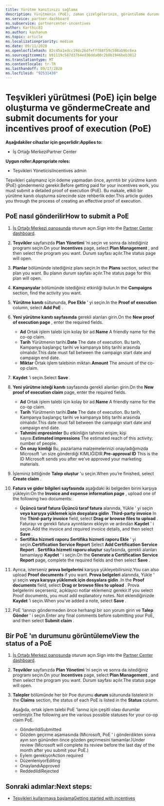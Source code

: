 ```yaml
---
title: Yürütme kanıtınızı sağlama
description: Yürütmenin (PoE), zaman çizelgelerinin, görüntüleme durumunun ve gönderim yönergelerinin önemini anlayın.
ms.service: partner-dashboard
ms.subservice: partnercenter-incentives
author: Karthic83
ms.author: kashanum
ms.topic: article
ms.localizationpriority: medium
ms.date: 09/11/2020
ms.openlocfilehash: 82c45a1edcc19dc26dfefff88f59c598ab9bc6ea
ms.sourcegitcommit: b91119c587d37b4ed36dda00c2b0b1946beb3012
ms.translationtype: MT
ms.contentlocale: tr-TR
ms.lasthandoff: 09/17/2020
ms.locfileid: "92531430"
---
```

# <a name="create-and-submit-documents-for-your-incentives-proof-of-execution-poe"></a><span data-ttu-id="cbf71-103">Teşvikleri yürütmesi (PoE) için belge oluşturma ve gönderme</span><span class="sxs-lookup"><span data-stu-id="cbf71-103">Create and submit documents for your incentives proof of execution (PoE)</span></span>

<span data-ttu-id="cbf71-104">**Aşağıdakiler cihazlar için geçerlidir:**</span><span class="sxs-lookup"><span data-stu-id="cbf71-104">**Applies to:**</span></span>

- <span data-ttu-id="cbf71-105">İş Ortağı Merkezi</span><span class="sxs-lookup"><span data-stu-id="cbf71-105">Partner Center</span></span>

<span data-ttu-id="cbf71-106">**Uygun roller:**</span><span class="sxs-lookup"><span data-stu-id="cbf71-106">**Appropriate roles:**</span></span>

- <span data-ttu-id="cbf71-107">Teşvikleri Yöneticisi</span><span class="sxs-lookup"><span data-stu-id="cbf71-107">Incentives admin</span></span>

<span data-ttu-id="cbf71-108">Teşvikleri çalışmanız için ödeme yapmadan önce, ayrıntılı bir yürütme kanıtı (PoE) göndermeniz gerekir.</span><span class="sxs-lookup"><span data-stu-id="cbf71-108">Before getting paid for your incentives work, you must submit a detailed proof of execution (PoE).</span></span> <span data-ttu-id="cbf71-109">Bu makale, etkili bir yürütme kanıtı oluşturma sürecinde size rehberlik eder.</span><span class="sxs-lookup"><span data-stu-id="cbf71-109">This article guides you through the process of creating an effective proof of execution.</span></span>

## <a name="how-to-submit-a-poe"></a><span data-ttu-id="cbf71-110">PoE nasıl gönderilir</span><span class="sxs-lookup"><span data-stu-id="cbf71-110">How to submit a PoE</span></span>

1. <span data-ttu-id="cbf71-111">[İş Ortağı Merkezi panosunda](https://partner.microsoft.com/dashboard/) oturum açın.</span><span class="sxs-lookup"><span data-stu-id="cbf71-111">Sign into the [Partner Center dashboard](https://partner.microsoft.com/dashboard/).</span></span>

2. <span data-ttu-id="cbf71-112">**Teşvikler** sayfanızda **Plan Yönetimi** ’ni seçin ve sonra da istediğiniz programı seçin.</span><span class="sxs-lookup"><span data-stu-id="cbf71-112">On your **Incentives** page, select **Plan Management** , and then select the program you want.</span></span> <span data-ttu-id="cbf71-113">Durum sayfası açılır.</span><span class="sxs-lookup"><span data-stu-id="cbf71-113">The status page will open.</span></span>

3. <span data-ttu-id="cbf71-114">**Planlar** bölümünde istediğiniz planı seçin.</span><span class="sxs-lookup"><span data-stu-id="cbf71-114">In the **Plans** section, select the plan you want.</span></span> <span data-ttu-id="cbf71-115">Bu planın durum sayfası açılır.</span><span class="sxs-lookup"><span data-stu-id="cbf71-115">The status page for this plan will open.</span></span>

4. <span data-ttu-id="cbf71-116">**Kampanyalar** bölümünde istediğiniz etkinliği bulun.</span><span class="sxs-lookup"><span data-stu-id="cbf71-116">In the **Campaigns** section, find the activity you want.</span></span>

5. <span data-ttu-id="cbf71-117">**Yürütme kanıtı** sütununda, **Poe Ekle** ' yi seçin.</span><span class="sxs-lookup"><span data-stu-id="cbf71-117">In the **Proof of execution** column, select **Add PoE** .</span></span>

6. <span data-ttu-id="cbf71-118">**Yeni yürütme kanıtı sayfasında** gerekli alanları girin.</span><span class="sxs-lookup"><span data-stu-id="cbf71-118">On the **New proof of execution page** , enter the required fields.</span></span>

   - <span data-ttu-id="cbf71-119">**Ad**  Ortak işlem talebi için kolay bir ad.</span><span class="sxs-lookup"><span data-stu-id="cbf71-119">**Name**  A friendly name for the co-op claim.</span></span>
   - <span data-ttu-id="cbf71-120">**Tarih**  Yürütmenin tarihi.</span><span class="sxs-lookup"><span data-stu-id="cbf71-120">**Date**  The date of execution.</span></span> <span data-ttu-id="cbf71-121">Bu tarih, Kampanya başlangıç tarihi ve kampanya bitiş tarihi arasında olmalıdır.</span><span class="sxs-lookup"><span data-stu-id="cbf71-121">This date must fall between the campaign start date and campaign end date.</span></span>
   - <span data-ttu-id="cbf71-122">**Miktar**  Ortak işlem talebinin miktarı.</span><span class="sxs-lookup"><span data-stu-id="cbf71-122">**Amount**  The amount of the co-op claim.</span></span>

7. <span data-ttu-id="cbf71-123">**Kaydet** ’i seçin.</span><span class="sxs-lookup"><span data-stu-id="cbf71-123">Select **Save** .</span></span>

8. <span data-ttu-id="cbf71-124">**Yeni yürütme isteği kanıtı** sayfasında gerekli alanları girin.</span><span class="sxs-lookup"><span data-stu-id="cbf71-124">On the **New proof of execution claim** page, enter the required fields.</span></span>

   - <span data-ttu-id="cbf71-125">**Ad**  Ortak işlem talebi için kolay bir ad.</span><span class="sxs-lookup"><span data-stu-id="cbf71-125">**Name**  A friendly name for the co-op claim.</span></span>
   - <span data-ttu-id="cbf71-126">**Tarih**  Yürütmenin tarihi.</span><span class="sxs-lookup"><span data-stu-id="cbf71-126">**Date**  The date of execution.</span></span> <span data-ttu-id="cbf71-127">Bu tarih, Kampanya başlangıç tarihi ve kampanya bitiş tarihi arasında olmalıdır.</span><span class="sxs-lookup"><span data-stu-id="cbf71-127">This date must fall between the campaign start date and campaign end date.</span></span>
   - <span data-ttu-id="cbf71-128">**Tahmini ımpresimler**   Bu etkinliğin tahmini erişim; kişi sayısı.</span><span class="sxs-lookup"><span data-stu-id="cbf71-128">**Estimated impressions**   The estimated reach of this activity; number of people.</span></span>
   - <span data-ttu-id="cbf71-129">**Ön onay kimliği**   Bu, pazarlama malzemelerinizi onayladığımızda Microsoft 'un size gönderdiği KIMLIĞIDIR.</span><span class="sxs-lookup"><span data-stu-id="cbf71-129">**Pre-approval ID**   This is the ID Microsoft sends you after we’ve approved your marketing materials.</span></span>

9. <span data-ttu-id="cbf71-130">İşleminiz bittiğinde **Talep oluştur** 'u seçin.</span><span class="sxs-lookup"><span data-stu-id="cbf71-130">When you’re finished, select **Create claim** .</span></span>

10. <span data-ttu-id="cbf71-131">**Fatura ve gider bilgileri sayfasında** aşağıdaki iki belgeden birini karşıya yükleyin:</span><span class="sxs-lookup"><span data-stu-id="cbf71-131">On the **Invoice and expense information page** , upload one of the following two documents:</span></span>
    - <span data-ttu-id="cbf71-132">**Üçüncü taraf fatura**  **Üçüncü taraf fatura** alanında, Yükle ' yi seçin **veya karşıya yüklemek için dosyalara gidin** .</span><span class="sxs-lookup"><span data-stu-id="cbf71-132">**Third-party invoice**  In the **Third-party invoice** field, select **Drag or browse files to upload** .</span></span> <span data-ttu-id="cbf71-133">Faturayı ve gerekli fatura ayrıntılarını ekleyin ve ardından **Kaydet** ' i seçin.</span><span class="sxs-lookup"><span data-stu-id="cbf71-133">Add the invoice and required invoice details, and then select **Save** .</span></span>
    - <span data-ttu-id="cbf71-134">**Sertifika hizmeti raporu**  **Sertifika hizmeti raporu Ekle** ' yi seçin.</span><span class="sxs-lookup"><span data-stu-id="cbf71-134">**Certification Service Report**  Select **Add Certification Service Report** .</span></span> <span data-ttu-id="cbf71-135">**Sertifika hizmeti raporu oluştur** sayfasında, gerekli alanları tamamlayıp **Kaydet** ' i seçin.</span><span class="sxs-lookup"><span data-stu-id="cbf71-135">On the **Generate a Certification Service Report** page, complete the required fields and then select **Save** .</span></span>

11. <span data-ttu-id="cbf71-136">Ayrıca, isterseniz **prova belgelerini** karşıya yükleyebilirsiniz.</span><span class="sxs-lookup"><span data-stu-id="cbf71-136">You can also upload **Proof documents** if you want.</span></span> <span data-ttu-id="cbf71-137">**Prova belgeleri** alanında, Yükle ' yi seçin **veya karşıya yüklemek için dosyalara gidin** .</span><span class="sxs-lookup"><span data-stu-id="cbf71-137">In the **Proof documents** field, select **Drag or browse files to upload** .</span></span> <span data-ttu-id="cbf71-138">Prova belgelerini seçerseniz, açıklayıcı notlar eklemeniz gerekir.</span><span class="sxs-lookup"><span data-stu-id="cbf71-138">If you select Proof documents, you must add explanatory notes.</span></span> <span data-ttu-id="cbf71-139">Not eklendiğinizde **Kaydet** ’i seçin.</span><span class="sxs-lookup"><span data-stu-id="cbf71-139">When you’ve added a note, select **Save** .</span></span>

12. <span data-ttu-id="cbf71-140">PoE 'larınızı göndermeden önce herhangi bir son yorum girin ve **Talep Gönder** ' i seçin.</span><span class="sxs-lookup"><span data-stu-id="cbf71-140">Enter any final comments before submitting your PoE, and then select **Submit claim** .</span></span>

## <a name="view-the-status-of-a-poe"></a><span data-ttu-id="cbf71-141">Bir PoE 'ın durumunu görüntüleme</span><span class="sxs-lookup"><span data-stu-id="cbf71-141">View the status of a PoE</span></span>

1. <span data-ttu-id="cbf71-142">[İş Ortağı Merkezi panosunda](https://partner.microsoft.com/dashboard/) oturum açın.</span><span class="sxs-lookup"><span data-stu-id="cbf71-142">Sign into the [Partner Center dashboard](https://partner.microsoft.com/dashboard/).</span></span>

2. <span data-ttu-id="cbf71-143">**Teşvikler** sayfanızda **Plan Yönetimi** ’ni seçin ve sonra da istediğiniz programı seçin.</span><span class="sxs-lookup"><span data-stu-id="cbf71-143">On your **Incentives** page, select **Plan Management** , and then select the program you want.</span></span> <span data-ttu-id="cbf71-144">Durum sayfası açılır.</span><span class="sxs-lookup"><span data-stu-id="cbf71-144">The status page will open.</span></span>

3. <span data-ttu-id="cbf71-145">**Talepler** bölümünde her bir Poe durumu **durum** sütununda listelenir.</span><span class="sxs-lookup"><span data-stu-id="cbf71-145">In the **Claims** section, the status of each PoE is listed in the **Status** column.</span></span>

   <span data-ttu-id="cbf71-146">Aşağıda, ortak işlem talebi PoE 'larınız için çeşitli olası durumlar verilmiştir.</span><span class="sxs-lookup"><span data-stu-id="cbf71-146">The following are the various possible statuses for your co-op claim PoE.</span></span>

   - <span data-ttu-id="cbf71-147">Gönderildi</span><span class="sxs-lookup"><span data-stu-id="cbf71-147">Submitted</span></span>
   - <span data-ttu-id="cbf71-148">Gözden geçirme aşamasında (Microsoft, PoE ' i gönderdikten sonra ayın son gününden önce gözden geçirmesini tamamlar.)</span><span class="sxs-lookup"><span data-stu-id="cbf71-148">Under review (Microsoft will complete its review before the last day of the month after you submit your PoE.)</span></span>
   - <span data-ttu-id="cbf71-149">Eylem gerekiyor</span><span class="sxs-lookup"><span data-stu-id="cbf71-149">Action required</span></span>
   - <span data-ttu-id="cbf71-150">Düzenleniyor</span><span class="sxs-lookup"><span data-stu-id="cbf71-150">Editing</span></span>
   - <span data-ttu-id="cbf71-151">Onaylandı</span><span class="sxs-lookup"><span data-stu-id="cbf71-151">Approved</span></span>
   - <span data-ttu-id="cbf71-152">Reddedildi</span><span class="sxs-lookup"><span data-stu-id="cbf71-152">Rejected</span></span>

## <a name="next-steps"></a><span data-ttu-id="cbf71-153">Sonraki adımlar:</span><span class="sxs-lookup"><span data-stu-id="cbf71-153">Next steps:</span></span>

- [<span data-ttu-id="cbf71-154">Teşvikleri kullanmaya başlama</span><span class="sxs-lookup"><span data-stu-id="cbf71-154">Getting started with incentives</span></span>](incentives-get-started-intro.md)